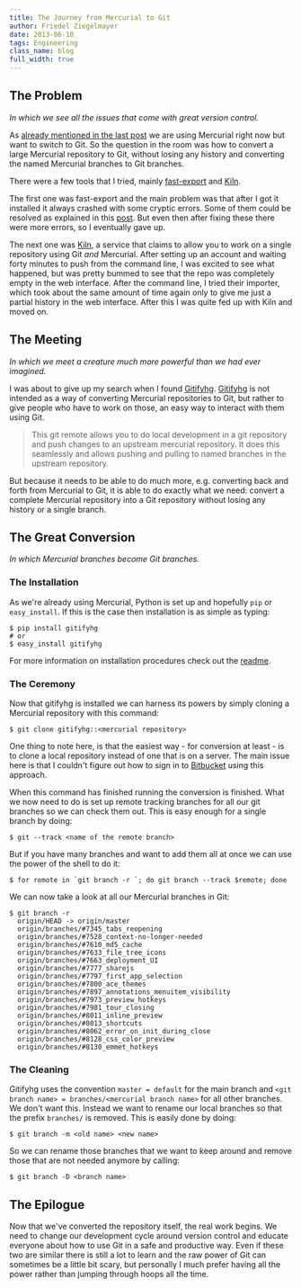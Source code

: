 ```yaml
---
title: The Journey from Mercurial to Git
author: Friedel Ziegelmayer
date: 2013-06-10
tags: Engineering
class_name: blog
full_width: true
---
```



## The Problem
*In which we see all the issues that come with great version control.*

As [already mentioned in the last post](/blog/2013/06/moving-from-mercurial-to-git/) we are using Mercurial right now but want to switch to Git. So the question in the room was how to convert a large Mercurial repository to Git, without losing any history and converting the named Mercurial branches to Git branches.

There were a few tools that I tried, mainly [fast-export] and [Kiln].

The first one was fast-export and the main problem was that after I got it installed it always crashed with some cryptic errors. Some of them could be resolved as explained in this [post](http://www.mehdi-khalili.com/migrating-from-mercurial-to-git). But even then after fixing these there were more errors, so I eventually gave up.

The next one was [Kiln], a service that claims to allow you to work on a single repository using Git *and* Mercurial. After setting up an account and waiting forty minutes to push from the command line, I was excited to see what happened, but was pretty bummed to see that the repo was completely empty in the web interface. After the command line, I tried their importer, which took about the same amount of time again only to give me just a partial history in the web interface. After this I was quite fed up with Kiln and moved on.


## The Meeting

*In which we meet a creature much more powerful than we had ever imagined.*

I was about to give up my search when I found [Gitifyhg]. [Gitifyhg] is not intended as a way of converting Mercurial repositories to Git, but rather to give people who have to work on those, an easy way
to interact with them using Git.

> This git remote allows you to do local development in a git repository and push changes to an upstream mercurial repository. It does this seamlessly and allows pushing and pulling to named branches in the upstream repository.

But because it needs to be able to do much more, e.g. converting back and forth from Mercurial to Git, it is able to do exactly what we need: convert a complete Mercurial repository into a Git repository without losing any history or a single branch.


## The Great Conversion

*In which Mercurial branches become Git branches.*

### The Installation

As we're already using Mercurial, Python is set up and hopefully `pip` or `easy_install`. If this is the case then installation is as simple as typing:

    $ pip install gitifyhg
    # or
    $ easy_install gitifyhg

For more information on installation procedures check out the [readme](https://github.com/buchuki/gitifyhg#install).


### The Ceremony

Now that gitifyhg is installed we can harness its powers by simply cloning a Mercurial repository with this command:

    $ git clone gitifyhg::<mercurial repository>

One thing to note here, is that the easiest way - for conversion at least - is to clone a local repository instead of one that is on a server. The main issue here is that I couldn't figure out how to sign in to [Bitbucket] using this approach.

When this command has finished running the conversion is finished. What we now need to do is set up remote tracking branches for all our git branches so we can check them out. This is easy enough for a single branch by doing:

    $ git --track <name of the remote branch>

But if you have many branches and want to add them all at once we can use the power of the shell to do it:

    $ for remote in `git branch -r `; do git branch --track $remote; done

We can now take a look at all our Mercurial branches in Git:

    $ git branch -r
      origin/HEAD -> origin/master
      origin/branches/#7345_tabs_reopening
      origin/branches/#7528_context-no-longer-needed
      origin/branches/#7610_md5_cache
      origin/branches/#7633_file_tree_icons
      origin/branches/#7663_deployment_UI
      origin/branches/#7777_sharejs
      origin/branches/#7797_first_app_selection
      origin/branches/#7800_ace_themes
      origin/branches/#7897_annotations_menuitem_visibility
      origin/branches/#7973_preview_hotkeys
      origin/branches/#7981_tour_closing
      origin/branches/#8011_inline_preview
      origin/branches/#8013_shortcuts
      origin/branches/#8062_error_on_init_during_close
      origin/branches/#8128_css_color_preview
      origin/branches/#8130_emmet_hotkeys


### The Cleaning

Gitifyhg uses the convention `master = default` for the main branch and `<git branch name> = branches/<mercurial branch name>` for all other branches. We don't want this. Instead we want to rename our local branches so that the prefix `branches/` is removed. This is easily done by doing:

    $ git branch -m <old name> <new name>

So we can rename those branches that we want to keep around and remove those that are not needed anymore by calling:

    $ git branch -D <branch name>


## The Epilogue

Now that we've converted the repository itself, the real work begins. We need to change our development cycle around version control and educate everyone about how to use Git in a safe and productive way. Even if these two are similar there is still a lot to learn and the raw power of Git can sometimes be a little bit scary, but personally I much prefer having all the power rather than jumping through hoops all the time.

[fast-export]: https://github.com/frej/fast-export
[Kiln]: http://www.fogcreek.com/kiln/
[Hg-Git]: http://hg-git.github.io/
[gitifyhg]: https://github.com/buchuki/gitifyhg
[Bitbucket]: https://bitbucket.org/
